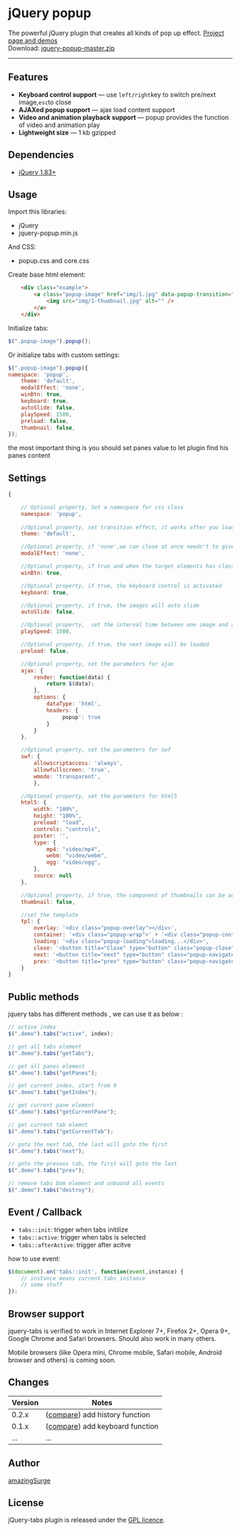 # jQuery popup

The powerful jQuery plugin that creates all kinds of pop up effect. <a href="http://amazingsurge.github.io/jquery-popup/">Project page and demos</a><br />
Download: <a href="https://github.com/amazingSurge/jquery-popup/archive/master.zip">jquery-popup-master.zip</a>

***

## Features

* **Keyboard control support** — use `left/right`key to switch pre/next image,`esc`to close
* **AJAXed popup support** — ajax load content support
* **Video and animation playback support** — popup provides the function of video and animation play
* **Lightweight size** — 1 kb gzipped

## Dependencies
* <a href="http://jquery.com/" target="_blank">jQuery 1.83+</a>

## Usage

Import this libraries:
* jQuery
* jquery-popup.min.js

And CSS:
* popup.css and core.css 


Create base html element:
```html
	<div class="example">
    	<a class="popup-image" href="img/1.jpg" data-popup-transition="fade" data-popup-title='this is a image'      data-popup-skin='skinRimless'>
			<img src="img/1-thumbnail.jpg" alt="" />
		</a>
	</div>
```

Initialize tabs:
```javascript
$(".popup-image").popup();
```

Or initialize tabs with custom settings:
```javascript
$(".popup-image").popup({
namespace: 'popup',
	theme: 'default',
    modalEffect: 'none',
    winBtn: true,
    keyboard: true,
    autoSlide: false,
    playSpeed: 1500,
    preload: false,
    thumbnail: false,
});
```

the most important thing is you should set panes value to let plugin find his panes content




## Settings

```javascript
{   

	// Optional property, Set a namespace for css class
	namespace: 'popup',
	
	//Optional property, set transition effect, it works after you load specified theme file
    theme: 'default',

	//Optional property, if 'none',we can close at once needn't to give time to render css3 transition
    modalEffect: 'none',

	//Optional property, if true and when the target elements has class<code>namespace + '-container'</code>, it's can be closed.
    winBtn: true,

	//Optional property, if true, the keyboard control is activated
    keyboard: true,

    //Optional property, if true, the images will auto slide
    autoSlide: false,

	//Optional property,  set the interval time between one image and anther
    playSpeed: 1500,

    //Optional property, if true, the next image will be loaded
    preload: false,

    //Optional property, set the parameters for ajax
    ajax: {
        render: function(data) {
            return $(data);
        },
        options: {
            dataType: 'html',
            headers: {
                 popup': true
            }
        }
    },

	//Optional property, set the parameters for swf
    swf: {
        allowscriptaccess: 'always',
        allowfullscreen: 'true',
        wmode: 'transparent',
        },

	//Optional property, set the parameters for html5
    html5: {
        width: "100%",
        height: "100%",
        preload: "load",
        controls: "controls",
        poster: '',
        type: {
            mp4: "video/mp4",
            webm: "video/webm",
            ogg: "video/ogg",
        },
        source: null
    },

    //Optional property, if true, the component of thumbnails can be activation
    thumbnail: false,

    //set the template
    tpl: {
        overlay: '<div class="popup-overlay"></div>',
        container: '<div class="popup-wrap">' + '<div class="popup-container">' + '<div class="popup-content-wrap">' + '<div class="popup-content-holder">' + '<div class="popup-content">' + '</div>' + '<div class="popup-infoBar">' + '<div class="popup-title"></div>' + '<span class="popup-counter"></span>' + '</div>' + '</div>' + '</div>' + '</div>' + '</div>',
        loading: '<div class="popup-loading">loading...</div>',
        close: '<button title="Close" type="button" class="popup-close">x</button>',
        next: '<button title="next" type="button" class="popup-navigate popup-next"></button>',
        prev: '<button title="prev" type="button" class="popup-navigate popup-prev"></button>'
    }
}
```

## Public methods

jquery tabs has different methods , we can use it as below :
```javascript
// active index
$(".demo").tabs("active", index);

// get all tabs element
$(".demo").tabs("getTabs");

// get all panes element
$(".demo").tabs("getPanes");

// get current index, start from 0
$(".demo").tabs("getIndex");

// get current pane element
$(".demo").tabs("getCurrentPane");

// get current tab elemnt
$(".demo").tabs("getCurrentTab");

// goto the next tab, the last will goto the first
$(".demo").tabs("next");

// goto the prevous tab, the first will goto the last
$(".demo").tabs("prev");

// remove tabs Dom element and unbound all events
$(".demo").tabs("destroy");
```

## Event / Callback

* <code>tabs::init</code>: trigger when tabs initilize
* <code>tabs::active</code>: trigger when tabs is selected
* <code>tabs::afterActive</code>:  trigger after acitve

how to use event:
```javascript
$(document).on('tabs::init', function(event,instance) {
    // instance means current tabs instance 
    // some stuff
});
```

## Browser support
jquery-tabs is verified to work in Internet Explorer 7+, Firefox 2+, Opera 9+, Google Chrome and Safari browsers. Should also work in many others.

Mobile browsers (like Opera mini, Chrome mobile, Safari mobile, Android browser and others) is coming soon.

## Changes

| Version | Notes                                                            |
|---------|------------------------------------------------------------------|
|   0.2.x | ([compare][compare-1.2]) add history function                    |
|   0.1.x | ([compare][compare-1.1]) add keyboard function                   |
|     ... | ...                                                              |

[compare-1.2]: https://github.com/amazingSurge/jquery-tabs/compare/v1.2.0...v1.3.0
[compare-1.1]: https://github.com/amazingSurge/jquery-tabs/compare/v1.1.0...v1.2.0

## Author
[amazingSurge](http://amazingSurge.com)

## License
jQuery-tabs plugin is released under the <a href="https://github.com/amazingSurge/jquery-tabs/blob/master/LICENCE.GPL" target="_blank">GPL licence</a>.


